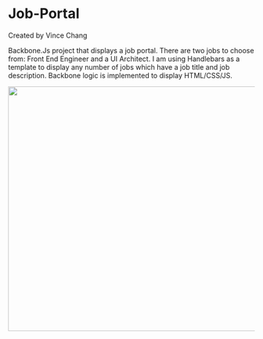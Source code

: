 # Job-Portal
Created by Vince Chang

Backbone.Js project that displays a job portal. There are two jobs to choose
from: Front End Engineer and a UI Architect. I am using Handlebars as a template
to display any number of jobs which have a job title and job description.
Backbone logic is implemented to display HTML/CSS/JS.

<img src="https://media.giphy.com/media/69sNAInB11ONmgBhPm/giphy.gif" width="900px" height="500px"/>
